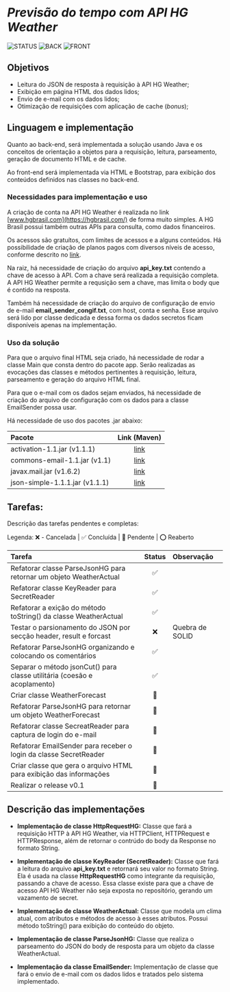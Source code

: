 # ***Previsão do tempo com API HG Weather***

![STATUS](https://img.shields.io/badge/STATUS-Development-yellow) ![BACK](https://img.shields.io/badge/BACK-Java-blue) ![FRONT](https://img.shields.io/badge/FRONT-HTML_|_BOOTSTRAP-orange)

## **Objetivos**

- Leitura do JSON de resposta à requisição à API HG Weather;
- Exibição em página HTML dos dados lidos;
- Envio de e-mail com os dados lidos;
- Otimização de requisições com aplicação de cache (*bonus*);

## **Linguagem e implementação**

Quanto ao back-end, será implementada a solução usando Java e os conceitos de orientação a objetos para a requisição, leitura, parseamento, geração de documento HTML e de cache.

Ao front-end será implementada via HTML e Bootstrap, para exibição dos conteúdos definidos nas classes no back-end.

### **Necessidades para implementação e uso**

A criação de conta na API HG Weather é realizada no link [www.hgbrasil.com](https://hgbrasil.com/) de forma muito simples. A HG Brasil possui também outras APIs para consulta, como dados financeiros.

Os acessos são gratuítos, com limites de acessos e a alguns conteúdos. Há possibilidade de criação de planos pagos com diversos níveis de acesso, conforme descrito no [link](https://hgbrasil.com/apis/planos).

Na raiz, há necessidade de criação do arquivo **api_key.txt** contendo a chave de acesso à API. Com a chave será realizada a requisição completa. A API HG Weather permite a requsição sem a chave, mas limita o body que é contido na resposta.

Também há necessidade de criação do arquivo de configuração de envio de e-mail **email_sender_congif.txt**, com host, conta e senha. Esse arquivo será lido por classe dedicada e dessa forma os dados secretos ficam disponíveis apenas na implementação.

### **Uso da solução**

Para que o arquivo final HTML seja criado, há necessidade de rodar a classe Main que consta dentro do pacote app. Serão realizadas as evocações das classes e métodos pertinentes à requisição, leitura, parseamento e geração do arquivo HTML final.

Para que o e-mail com os dados sejam enviados, há necessidade de criação do arquivo de configuração com os dados para a classe EmailSender possa usar.

Há necessidade de uso dos pacotes .jar abaixo:

Pacote                         | Link (Maven)
:---                           | :---:
activation-1.1.jar (v1.1.1)    | [link](https://mvnrepository.com/artifact/javax.activation/activation/1.1.1)
commons-email-1.1.jar (v1.1)   | [link](https://mvnrepository.com/artifact/org.apache.commons/commons-email/1.1)
javax.mail.jar (v1.6.2)        | [link](https://mvnrepository.com/artifact/com.sun.mail/javax.mail/1.6.2)
json-simple-1.1.1.jar (v1.1.1) | [link](https://mvnrepository.com/artifact/com.googlecode.json-simple/json-simple/1.1.1)

## **Tarefas:**

Descrição das tarefas pendentes e completas:

Legenda: :x: - Cancelada | :white_check_mark: Concluída | :large_blue_diamond: Pendente | :o: Reaberto

Tarefa                                                                    | Status               | Observação      |
:---                                                                      | :---:                | :---            |
Refatorar classe ParseJsonHG para retornar um objeto WeatherActual        | :white_check_mark:   |                 |
Refatorar classe KeyReader para SecretReader                              | :white_check_mark:   |                 |  
Refatorar a exição do método toString() da classe WeatherActual           | :white_check_mark:   |                 |
Testar o parsionamento do JSON por secção header, result e forcast        | :x:                  | Quebra de SOLID |
Refatorar ParseJsonHG organizando e colocando os comentários              | :white_check_mark:   |                 |
Separar o método jsonCut() para classe utilitária (coesão e acoplamento)  | :white_check_mark:   |                 |
Criar classe WeatherForecast                                              | :large_blue_diamond: |                 |
Refatorar ParseJsonHG para retornar um objeto WeatherForecast             | :large_blue_diamond: |                 |
Refatorar classe SecreatReader para captura de login do e-mail            | :large_blue_diamond: |                 |
Refatorar EmailSender para receber o login da classe SecretReader         | :large_blue_diamond: |                 |
Criar classe que gera o arquivo HTML para exibição das informações        | :large_blue_diamond: |                 |
Realizar o release v0.1                                                   | :large_blue_diamond: |                 |

## **Descrição das implementações**

- **Implementação de classe HttpRequestHG:** Classe que fará a requisição HTTP à API HG Weather, via HTTPClient, HTTPRequest e HTTPResponse, além de retornar o contrúdo do body da Response no formato String.

- **Implementação de classe KeyReader (SecretReader):** Classe que fará a leitura do arquivo **api_key.txt** e retornará seu valor no formato String. Ela é usada na classe **HttpRequestHG** como integrante da requisição, passando a chave de acesso. Essa classe existe para que a chave de acesso API HG Weather não seja exposta no repositório, gerando um vazamento de secret.

- **Implementação de classe WeatherActual:** Classe que modela um clima atual, com atributos e métodos de acesso à esses atributos. Possui método toString() para exibição do conteúdo do objeto.

- **Implementação de classe ParseJsonHG:** Classe que realiza o parseamento do JSON do body de resposta para um objeto da classe WeatherActual.

- **Implementação da classe EmailSender:** Implementação de classe que fará o envio de e-mail com os dados lidos e tratados pelo sistema implementado.
